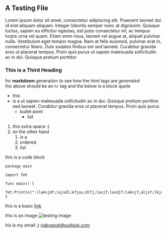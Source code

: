## A Testing File
Lorem ipsum dolor sit amet, consectetur adipiscing elit. 
Praesent laoreet dui id erat aliquam aliquam. Integer lobortis semper nunc at dignissim. 
Quisque luctus, sapien eu efficitur egestas, est justo consectetur mi, ac tempus turpis urna vel quam. 
Etiam enim risus, laoreet vel augue at, aliquet pulvinar nulla. 
Vestibulum eget tempor magna. Nam at felis euismod, pulvinar erat in, consectetur libero. 
Duis sodales finibus est sed laoreet. Curabitur gravida eros ut placerat tempus. 
Proin quis purus ut sapien malesuada sollicitudin ac in dui. Quisque pretium porttitor

### This is a Third Heading
for **markdown** generation *to* see how the html tags are *generated*  
the above should be an `hr` tag and the below is a block quote

- this
- is a ut sapien malesuada sollicitudin ac in dui. Quisque pretium porttitor sed laoreet. Curabitur gravida eros ut placerat tempus. Proin quis purus
	- bullet point
		- list
		
1. this extra space :)
2. on the other hand
	1. is a
	2. ordered
	3. list
	
this is a code block
```golang
package main

import fmt

func main() {
    fmt.Println(":)laksjdf;lajsdl;kfjas;dlfj;lasjf;lasdjf;laksjf;aljsf;lkjas;flajl;jdsf;lsjfl;")
}
```

this is a basic [link](link.com)

this is an image
![testing image](/static/images/png.png)

his is my email ;\) <rjabraouti@outlook.com>